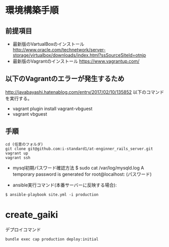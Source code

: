 # 環境構築手順
## 前提項目
+ 最新版のVartualBoxのインストール  http://www.oracle.com/technetwork/server-storage/virtualbox/downloads/index.html?ssSourceSiteId=otnjp
+ 最新版のVagrantのインストール https://www.vagrantup.com/

## 以下のVagrantのエラーが発生するため
http://javabayashi.hatenablog.com/entry/2017/02/10/135852
以下のコマンドを実行する。
 + vagrant plugin install vagrant-vbguest
 + vagrant vbguest

## 手順
```
cd (任意のフォルダ)
git clone git@github.com:i-standard1/at-enginner_rails_server.git
vagrant up
vagrant ssh
```

+ mysql初期パスワード確認方法
  $ sudo cat /var/log/mysqld.log
   A temporary password is generated for root@localhost: (パスワード)

+ ansible実行コマンド(本番サーバーに反映する場合):
```
$ ansible-playbook site.yml -i production
```

# create_gaiki

デプロイコマンド
```
bundle exec cap production deploy:initial
```
